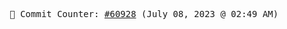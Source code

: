 <p align="center">
    <samp>
        📮 Commit Counter: <a href="https://github.com/Javascript-void0/Javascript-void0/commits/main">#60928</a> (July 08, 2023 @ 02:49 AM)
    </samp>
</p>